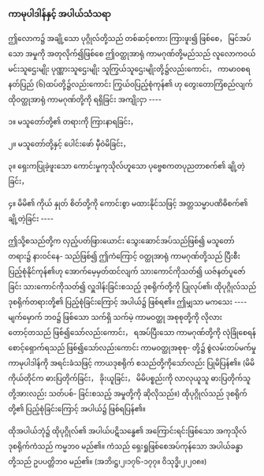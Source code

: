 ### ကာမုပါဒါန်နှင့် အပါယ်သံသရာ

ဤလောက၌ အချို့သော ပုဂ္ဂိုလ်တို့သည် တစ်ဆင့်စကား ကြားဖူး၍ ဖြစ်စေ， မြင်အပ်သော အမှုကို
အတုလိုက်၍ဖြစ်စေ ဤဝတ္ထုအာရုံ ကာမဂုဏ်တို့မည်သည် လူလောကဝယ် မင်းသူဌေးမျိုး ပုဏ္ဏားသူဌေးမျိုး
သူကြွယ်သူဌေးမျိုးတို့၌လည်းကောင်း， ကာမာ၀စရ နတ်ပြည် (၆)ထပ်တို့၌လည်းကောင်း ကြွယ်၀ပြည့်စုံကုန်၏
ဟု တွေးတောကြံစည်လျက် ထိုဝတ္ထုအာရုံ ကာမဂုဏ်တို့ကို ရရှိခြင်း အကျိုးငှာ ----

၁။ မသူတော်တို့၏ တရားကို ကြားနာရခြင်း，

၂။ မသူတော်တို့နှင့် ပေါင်းဖော် မှီဝဲမိခြင်း，

၃။ ရှေးကပြုခဲ့ဖူးသော ကောင်းမှုကုသိုလ်ဟူသော ပုဗ္ဗေစကတပုညတာစက်၏ ချို့တဲ့ခြင်း，

၄။ မိမိ၏ ကိုယ် နှုတ် စိတ်တို့ကို ကောင်းစွာ မထားနိုင်သဖြင့် အတ္တသမ္မာပဏိဓိစက်၏ ချို့တဲ့ခြင်း ----

ဤသို့စသည်တို့က လှည့်ပတ်ဖြားယောင်း သွေးဆောင်အပ်သည်ဖြစ်၍ မသူတော်တရား၌ နားဝင်နေ-
သည်ဖြစ်၍ ဤကံကြောင့် ဝတ္ထုအာရုံ ကာမဂုဏ်တို့သည် ပြီးစီးပြည့်စုံနိုင်ကုန်၏ဟု အောက်မေ့မှတ်ထင်လျက်
သားကောင်ကိုသတ်၍ ယဇ်နတ်ပူဇော်ခြင်း သားကောင်ကိုသတ်၍ လှူဒါန်းခြင်းစသည့် ဒုစရိုက်တို့ကို ပြုလုပ်၏၊
ထိုပုဂ္ဂိုလ်သည် ဒုစရိုက်တရားတို့၏ ပြည့်စုံခြင်းကြောင့် အပါယ်၌ ဖြစ်ရ၏။ ဤမျှသာ မကသေး ---- မျက်မှောက်
ဘ၀၌ ဖြစ်သော သက်ရှိ သက်မဲ့ ကာမဝတ္ထု အစုစုတို့ကို လိုလားတောင့်တသည် ဖြစ်၍သော်လည်းကောင်း，
ရအပ်ပြီးသော ကာမဂုဏ်တို့ကို လုံခြုံစေရန် စောင့်ရှောက်ရသည် ဖြစ်၍သော်လည်းကောင်း ကာမဝတ္ထုအစုစု-
တို့၌ စွဲလမ်းတပ်မက်မှု ကာမုပါဒါန်ကို အရင်းခံသဖြင့် ကာယဒုစရိုက် စသည်တို့ကိုသော်လည်း ပြုမိပြန်၏။
(မိမိ ကိုယ်တိုင်က ဓားပြတိုက်ခြင်း， ခိုးယူခြင်း， မိမိပစ္စည်းကို လာလုယူသူ ဓားပြတိုက်သူတို့အားလည်း သတ်ပစ်-
ခြင်းစသည့် အမှုတို့ကို ဆိုလိုသည်။) ထိုပုဂ္ဂိုလ်သည် ဒုစရိုက်တို့၏ ပြည့်စုံခြင်းကြောင့် အပါယ်၌ ဖြစ်ရပြန်၏။

ထိုအပါယ်ဘုံ၌ ထိုပုဂ္ဂိုလ်၏ အပါယ်ပဋိသန္ဓေ၏ အကြောင်းရင်းဖြစ်သော အကုသိုလ် ဒုစရိုက်ကံသည်
ကမ္မဘ၀ မည်၏။ ကံသည် ရှေးရှုဖြစ်စေအပ်ကုန်သော အပါယ်ခန္ဓာတို့သည် ဥပပတ္တိဘ၀ မည်၏။
<r>(အဘိ၊ဋ္ဌ၊၂၊၁၇၆-၁၇၇။ ဝိသုဒ္ဓိ၊၂၊၂၀၈။)</r>